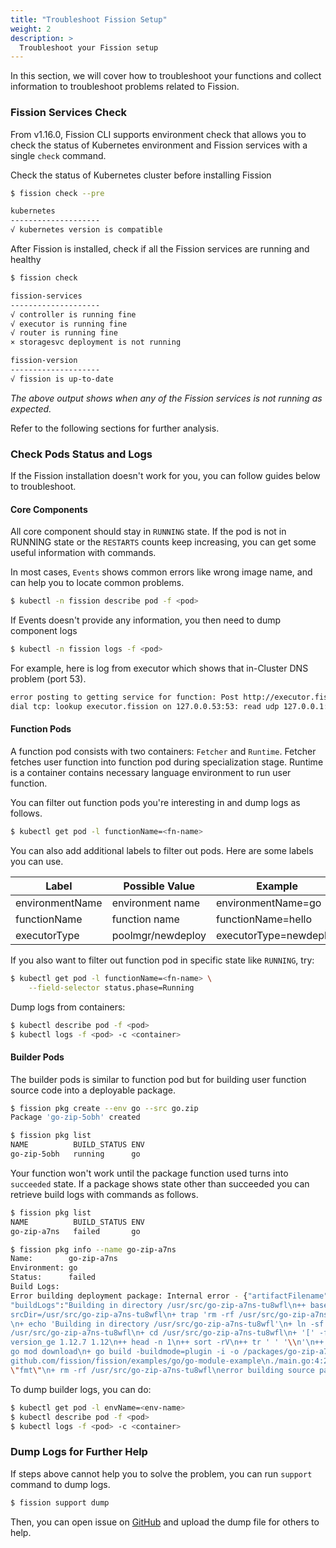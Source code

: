 ```yaml
---
title: "Troubleshoot Fission Setup"
weight: 2
description: >
  Troubleshoot your Fission setup 
---
```


In this section, we will cover how to troubleshoot your functions and collect information to troubleshoot problems related to Fission.

### Fission Services Check

From v1.16.0, Fission CLI supports environment check that allows you to check the status of Kubernetes environment and Fission services with a single `check` command.

Check the status of Kubernetes cluster before installing Fission

```bash
$ fission check --pre

kubernetes
--------------------
√ kubernetes version is compatible

```

After Fission is installed, check if all the Fission services are running and healthy

```bash
$ fission check

fission-services
--------------------
√ controller is running fine
√ executor is running fine
√ router is running fine
× storagesvc deployment is not running

fission-version
--------------------
√ fission is up-to-date

```

*The above output shows when any of the Fission services is not running as expected.*

Refer to the following sections for further analysis.

### Check Pods Status and Logs

If the Fission installation doesn't work for you, you can follow guides below to troubleshoot.

#### Core Components

All core component should stay in `RUNNING` state.
If the pod is not in RUNNING state or the `RESTARTS` counts keep increasing, you can get some useful information with commands.

In most cases, `Events` shows common errors like wrong image name, and can help you to locate common problems.

```bash
$ kubectl -n fission describe pod -f <pod>
```

If Events doesn't provide any information, you then need to dump component logs

```bash
$ kubectl -n fission logs -f <pod>
```

For example, here is log from executor which shows that in-Cluster DNS problem (port 53).

```bash
error posting to getting service for function: Post http://executor.fission/v2/getServiceForFunction:
dial tcp: lookup executor.fission on 127.0.0.53:53: read udp 127.0.0.1:59676->127.0.0.53:53: read: connection refused
```

#### Function Pods

A function pod consists with two containers: `Fetcher` and `Runtime`.
Fetcher fetches user function into function pod during specialization stage.
Runtime is a container contains necessary language environment to run user function.

You can filter out function pods you're interesting in and dump logs as follows.

```bash
$ kubectl get pod -l functionName=<fn-name>
```

You can also add additional labels to filter out pods.
Here are some labels you can use.

| Label           | Possible Value    | Example                |
|-----------------|-------------------|------------------------|
| environmentName | environment name  | environmentName=go     |
| functionName    | function name     | functionName=hello     |
| executorType    | poolmgr/newdeploy | executorType=newdeploy |

If you also want to filter out function pod in specific state like `RUNNING`, try:

```bash
$ kubectl get pod -l functionName=<fn-name> \
    --field-selector status.phase=Running
```

Dump logs from containers:

```bash
$ kubectl describe pod -f <pod>
$ kubectl logs -f <pod> -c <container>
```

#### Builder Pods

The builder pods is similar to function pod but for building user function source code into a deployable package.

```bash
$ fission pkg create --env go --src go.zip
Package 'go-zip-5obh' created

$ fission pkg list
NAME          BUILD_STATUS ENV
go-zip-5obh   running      go
```

Your function won't work until the package function used turns into `succeeded` state.
If a package shows state other than succeeded you can retrieve build logs with commands as follows. 

```bash
$ fission pkg list
NAME          BUILD_STATUS ENV
go-zip-a7ns   failed       go

$ fission pkg info --name go-zip-a7ns
Name:        go-zip-a7ns
Environment: go
Status:      failed
Build Logs:
Error building deployment package: Internal error - {"artifactFilename":"go-zip-a7ns-tu8wfl-bkkmcd",
"buildLogs":"Building in directory /usr/src/go-zip-a7ns-tu8wfl\n++ basename /packages/go-zip-a7ns-tu8wfl\n+ 
srcDir=/usr/src/go-zip-a7ns-tu8wfl\n+ trap 'rm -rf /usr/src/go-zip-a7ns-tu8wfl' EXIT\n+ '[' -d /packages/go-zip-a7ns-tu8wfl ']'
\n+ echo 'Building in directory /usr/src/go-zip-a7ns-tu8wfl'\n+ ln -sf /packages/go-zip-a7ns-tu8wfl 
/usr/src/go-zip-a7ns-tu8wfl\n+ cd /usr/src/go-zip-a7ns-tu8wfl\n+ '[' -f go.mod ']'\n+ '[' '!' -z 1.12.7 ']'\n+ 
version_ge 1.12.7 1.12\n++ head -n 1\n++ sort -rV\n++ tr ' ' '\\n'\n++ echo 1.12.7 1.12\n+ test 1.12.7 == 1.12.7\n+ 
go mod download\n+ go build -buildmode=plugin -i -o /packages/go-zip-a7ns-tu8wfl-bkkmcd .\n# 
github.com/fission/fission/examples/go/go-module-example\n./main.go:4:2: imported and not used: 
\"fmt\"\n+ rm -rf /usr/src/go-zip-a7ns-tu8wfl\nerror building source package: error waiting for cmd \"build\": exit status 2\n"}
```

To dump builder logs, you can do:

```bash
$ kubectl get pod -l envName=<env-name>
$ kubectl describe pod -f <pod>
$ kubectl logs -f <pod> -c <container>
```

### Dump Logs for Further Help

If steps above cannot help you to solve the problem, you can run `support` command to dump logs.

```bash
$ fission support dump
```

Then, you can open issue on [GitHub](https://github.com/fission/fission/issues) and upload the dump file for others to help.
